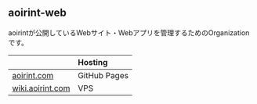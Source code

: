 ## aoirint-web

aoirintが公開しているWebサイト・Webアプリを管理するためのOrganizationです。

||Hosting|
|:--|:--|
|[aoirint.com](https://aoirint.com)|GitHub Pages|
|[wiki.aoirint.com](https://wiki.aoirint.com)|VPS|

<!--

**Here are some ideas to get you started:**

🙋‍♀️ A short introduction - what is your organization all about?
🌈 Contribution guidelines - how can the community get involved?
👩‍💻 Useful resources - where can the community find your docs? Is there anything else the community should know?
🍿 Fun facts - what does your team eat for breakfast?
🧙 Remember, you can do mighty things with the power of [Markdown](https://docs.github.com/github/writing-on-github/getting-started-with-writing-and-formatting-on-github/basic-writing-and-formatting-syntax)
-->
